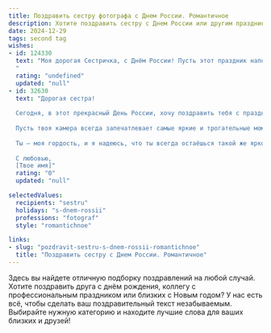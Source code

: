 ```yaml
---
title: Поздравить сестру фотографа с Днем России. Романтичное
description: Хотите поздравить сестру с Днем России или другим праздником? Наш ИИ создаст незабываемое поздравление, а вы обязательно выделитесь среди других.  
date: 2024-12-29
tags: second tag
wishes:
- id: 124330
  text: "Моя дорогая Сестричка, с Днём России! Пусть этот праздник наполнит твою жизнь яркими красками, как твои великолепные фотографии.  Пусть любовь, счастье и вдохновение всегда окружают тебя, подобно нежному летнему свету, который ты так мастерски улавливаешь своим объективом.  Будь счастлива, любима и успешна!  Целую тебя крепко!
  "
  rating: "undefined"
  updated: "null"
- id: 32630
  text: "Дорогая сестра!
  
  Сегодня, в этот прекрасный День России, хочу поздравить тебя с праздником, который объединяет сердца нашей великой страны. Как фотограф, ты умеешь видеть мир сквозь призму красоты и уникальности каждого момента, как и каждый миг, проведённый в любви к Родине.
  
  Пусть твоя камера всегда запечатлевает самые яркие и трогательные моменты, а вдохновение наполняет твоё сердце, как русские просторы наполняют радостью душу! Пусть ты продолжаешь открывать для нас все многообразие света и цвета, а твои снимки дарят надежду и волшебство.
  
  Ты — моя гордость, и я надеюсь, что ты всегда остаёшься такой же яркой, как кадры, которые ты создаёшь! С праздником, любимая сестра! Пусть счастье и удача всегда идут с тобой рука об руку.
  
  С любовью,
  [Твое имя]"
  rating: "0"
  updated: "null"

selectedValues:
  recipients: "sestru"
  holidays: "s-dnem-rossii"
  professions: "fotograf"
  style: "romantichnoe"

links:
- slug: "pozdravit-sestru-s-dnem-rossii-romantichnoe"
  title: "Поздравить сестру с Днем России. Романтичное"
---
```


Здесь вы найдете отличную подборку поздравлений на любой случай. 
Хотите поздравить друга с днём рождения, коллегу с профессиональным праздником или близких с Новым годом? У нас есть всё, чтобы сделать ваш поздравительный текст незабываемым. Выбирайте нужную категорию и находите лучшие слова для ваших близких и друзей!
